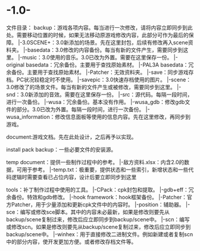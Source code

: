 # -1.0-
文件目录：
backup：游戏各项内容。每当进行一次修改，请将内容立即同步到此处。需要移动位置的时候，如果无法移动原游戏修改内容，此部分可作为最后的保障。
|-3.0SCENE+：3.0新添加的场景。先在这里封包，后续有修改再入scene资料夹。
|-basedata：3.0修改的内容备份。每当有新的文件产生，需要同步到这里。
|-music：3.0使用的音乐。3.0已改为外置。需要在这里保存一份。
|-original basedata：冗余备份。主要用于查找原始素材。
|-PAL3A basedata：冗余备份。主要用于查找原始素材。
|-Patcher：无效资料夹。
|-save：同步游戏存档。PC状况较稳定时不使用。
|-savepic：3.0快速存档使用的图片。
|-scene：3.0修改了的场景文件。每当有新的文件产生或被修改，需要同步到这里。
|-snd：3.0新添加的音效。需要在这里保存一份。
|-src：源代码。每隔一段时间，进行一次备份。
|-wusa：冗余备份。基本没有作用。
|-wusa_gdb：修改gdb文件的部分。3.0已改为外置。每隔一段时间，进行一次备份。
|-wusa_information：修改信息面板等使用的信息内容。先在这里修改，再同步到游戏。

document:游戏文档。先在此处设计，之后再予以实现。

install pack backup：一些必要文件的安装源。

temp document：提供一些制作过程中的参考。
|-敌方资料.xlsx：内含2.0的数据，可用于参考。
|-temp.txt：极重要，提供状态和一些索引，新增状态和一些代码逻辑时需要查看已占位内容，设计后要立即同步到这里

tools：补丁制作过程中使用的工具。
|-CPack：cpk封包和提取。
|-gdb+eff：冗余备份。特效和gdb修改。
|-hook framework：hook框架备份。
|-Patcher：官方Patcher，用于少量添加和更新cpk文件中的内容时。
|-position：辅助器。
|-sce：编写或修改sce脚本。其中的内容未必最新，如果是修改则要先从backup/scene复制过来，修改后应立即同步到backup/scene中。
|-scn：编写或修改scn。如果是修改则要先从backup/scene复制过来，修改后应立即同步到backup/scene中。
|-winhex：用于直接修改二进制文件。例如新建或者复制scn中的部分内容，使开发更加方便。或者修改存档文件等。

